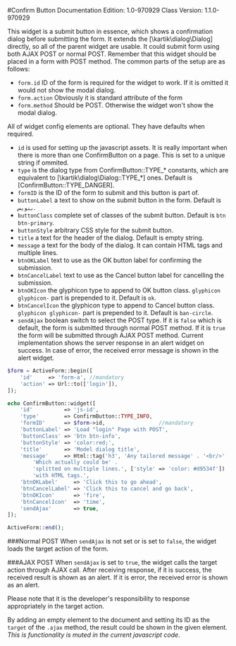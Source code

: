 #Confirm Button
Documentation Edition: 1.0-970929
Class Version: 1.1.0-970929

This widget is a submit button in essence, which shows a confirmation dialog before submitting the form. It extends the [\kartik\dialog\Dialog] directly, so all of the parent widget are usable.
It could submit form using both AJAX POST or normal POST. Remember that this widget should be placed in a form with POST method. The common parts of the setup are as follows:

+ `form.id` ID of the form is required for the widget to work. If it is omitted it would not show the modal dialog.
+ `form.action` Obviously it is standard attribute of the form
+ `form.method` Should be POST. Otherwise the widget won't show the modal dialog.
 
All of widget config elements are optional. They have defaults when required. 

+ `id` is used for setting up the javascript assets. It is really important when there is more than one ConfirmButton on a page. This is set to a unique string if ommited.
+ `type` is the dialog type from ConfirmButton::TYPE_* constants, which are equivalent to [\kartik\dialog\Dialog::TYPE_*] ones. Default is [ConfirmButton::TYPE_DANGER].
+ `formID` is the ID of the form to submit and this button is part of.
+ `buttonLabel` a text to show on the submit button in the form. Default is `بنویس`.
+ `buttonClass` complete set of classes of the submit button. Default is `btn btn-primary`. 
+ `buttonStyle` arbitrary CSS style for the submit button.
+  `title` a text for the header of the dialog. Default is empty string.
+ `message` a text for the body of the dialog. It can contain HTML tags and multiple lines.
+ `btnOKLabel` text to use as the OK button label for confirming the submission.
+ `btnCancelLabel` text to use as the Cancel button label for cancelling the submission.
+ `btnOKIcon` the glyphicon type to append to OK button class. `glyphicon glyphicon-` part is prepended to it. Default is `ok`.
+ `btnCancelIcon` the glyphicon type to append to Cancel button class. `glyphicon glyphicon-` part is prepended to it. Default is `ban-circle`.
+ `sendAjax` boolean switch to select the POST type. If it is `false` which is default, the form is submitted through normal POST method. If it is `true` the form will be submitted through AJAX POST method.
Current implementation shows the server response in an alert widget on success. In case of error, the received error message is shown in the alert widget. 

```php
$form = ActiveForm::begin([
    'id'     => 'form-a', //mandatory
    'action' => Url::to(['login']),
]);

echo ConfirmButton::widget([
    'id'          => 'js-id',
    'type'        => ConfirmButton::TYPE_INFO,
    'formID'      => $form->id,                 //mandatory
    'buttonLabel' => 'Load "login" Page with POST',
    'buttonClass' => 'btn btn-info',
    'buttonStyle' => 'color:red;',
    'title'       => 'Model dialog title',
    'message'     => Html::tag('h3', 'Any tailored message' . '<br/>' .
        'Which actually could be' .
        'splitted on multiple lines.', ['style' => 'color: #d9534f']) . 
        'with HTML tags.',
    'btnOKLabel'     => 'Click this to go ahead',
    'btnCancelLabel' => 'Click this to cancel and go back',
    'btnOKIcon'      => 'fire',
    'btnCancelIcon'  => 'time',
    'sendAjax'       => true,
]);

ActiveForm::end();
```

###Normal POST
When `sendAjax` is not set or is set to `false`, the widget loads the target action of the form.

###AJAX POST
When `sendAjax` is set to `true`, the widget calls the target action through AJAX call.
After receiving response, if it is success, the received result is shown as an alert.
If it is error, the received error is shown as an alert.

Please note that it is the developer's responsibility to response appropriately in the target action.

By adding an empty element to the document and setting its ID as the `target` of the `.ajax` method, the result could be shown in the given element. _This is functionality is muted in the current javascript code_.
